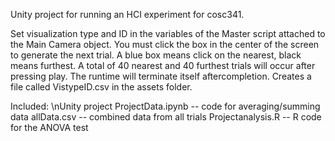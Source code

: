 Unity project for running an HCI experiment for cosc341.

Set visualization type and ID in the variables of the Master script attached to the Main Camera object.
You must click the box in the center of the screen to generate the next trial. 
A blue box means click on the nearest, black means furthest.
A total of 40 nearest and 40 furthest trials will occur after pressing play. The runtime will terminate itself aftercompletion.
Creates a file called VistypeID.csv in the assets folder.


Included: 
\nUnity project
ProjectData.ipynb   -- code for averaging/summing data
allData.csv         -- combined data from all trials
Projectanalysis.R   -- R code for the ANOVA test
